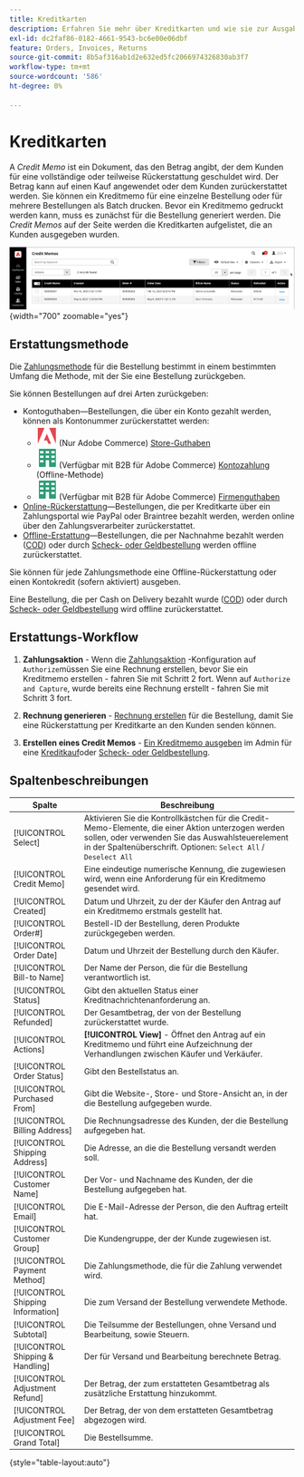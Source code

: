 ```yaml
---
title: Kreditkarten
description: Erfahren Sie mehr über Kreditkarten und wie sie zur Ausgabe einer teilweisen oder vollständigen Rückerstattung verwendet werden.
exl-id: dc2faf86-0182-4661-9543-bc6e00e06dbf
feature: Orders, Invoices, Returns
source-git-commit: 8b5af316ab1d2e632ed5fc2066974326830ab3f7
workflow-type: tm+mt
source-wordcount: '586'
ht-degree: 0%

---
```


# Kreditkarten

A _Credit Memo_ ist ein Dokument, das den Betrag angibt, der dem Kunden für eine vollständige oder teilweise Rückerstattung geschuldet wird. Der Betrag kann auf einen Kauf angewendet oder dem Kunden zurückerstattet werden. Sie können ein Kreditmemo für eine einzelne Bestellung oder für mehrere Bestellungen als Batch drucken. Bevor ein Kreditmemo gedruckt werden kann, muss es zunächst für die Bestellung generiert werden. Die _Credit Memos_ auf der Seite werden die Kreditkarten aufgelistet, die an Kunden ausgegeben wurden.

![Credit Memos](./assets/credit-memos.png){width="700" zoomable="yes"}

## Erstattungsmethode

Die [Zahlungsmethode](payments.md) für die Bestellung bestimmt in einem bestimmten Umfang die Methode, mit der Sie eine Bestellung zurückgeben.

Sie können Bestellungen auf drei Arten zurückgeben:

- Kontoguthaben—Bestellungen, die über ein Konto gezahlt werden, können als Kontonummer zurückerstattet werden:
   - ![Adobe Commerce](../assets/adobe-logo.svg) (Nur Adobe Commerce) [Store-Guthaben](../customers/store-credit-using.md)
   - ![B2B für Adobe Commerce](../assets/b2b.svg) (Verfügbar mit B2B für Adobe Commerce) [Kontozahlung](../b2b/enable-basic-features.md#configure-payment-on-account) (Offline-Methode)
   - ![B2B für Adobe Commerce](../assets/b2b.svg) (Verfügbar mit B2B für Adobe Commerce) [Firmenguthaben](../b2b/credit-company.md)
- [Online-Rückerstattung](payments.md#online-payment-methods)—Bestellungen, die per Kreditkarte über ein Zahlungsportal wie PayPal oder Braintree bezahlt werden, werden online über den Zahlungsverarbeiter zurückerstattet.
- [Offline-Erstattung](payments.md#offline-payment-methods)—Bestellungen, die per Nachnahme bezahlt werden ([COD](cash-on-delivery.md)) oder durch [Scheck- oder Geldbestellung](check-money-order.md) werden offline zurückerstattet.

Sie können für jede Zahlungsmethode eine Offline-Rückerstattung oder einen Kontokredit (sofern aktiviert) ausgeben.

Eine Bestellung, die per Cash on Delivery bezahlt wurde ([COD](cash-on-delivery.md)) oder durch [Scheck- oder Geldbestellung](check-money-order.md) wird offline zurückerstattet.

## Erstattungs-Workflow

1. **Zahlungsaktion** - Wenn die [Zahlungsaktion](credit-memo-create.md#payment-action-setting) -Konfiguration auf `Authorize`müssen Sie eine Rechnung erstellen, bevor Sie ein Kreditmemo erstellen - fahren Sie mit Schritt 2 fort. Wenn auf `Authorize and Capture`, wurde bereits eine Rechnung erstellt - fahren Sie mit Schritt 3 fort.

1. **Rechnung generieren** - [Rechnung erstellen](invoices.md#create-an-invoice) für die Bestellung, damit Sie eine Rückerstattung per Kreditkarte an den Kunden senden können.

1. **Erstellen eines Credit Memos** - [Ein Kreditmemo ausgeben](credit-memo-create.md) im Admin für eine [Kreditkauf](credit-memo-create.md#issue-a-refund-for-a-credit-purchase)oder [Scheck- oder Geldbestellung](credit-memo-create.md#issue-an-offline-refund-for-check-or-money-order).

## Spaltenbeschreibungen

| Spalte | Beschreibung |
|--- |--- |
| [!UICONTROL Select] | Aktivieren Sie die Kontrollkästchen für die Credit-Memo-Elemente, die einer Aktion unterzogen werden sollen, oder verwenden Sie das Auswahlsteuerelement in der Spaltenüberschrift. Optionen: `Select All` / `Deselect All` |
| [!UICONTROL Credit Memo] | Eine eindeutige numerische Kennung, die zugewiesen wird, wenn eine Anforderung für ein Kreditmemo gesendet wird. |
| [!UICONTROL Created] | Datum und Uhrzeit, zu der der Käufer den Antrag auf ein Kreditmemo erstmals gestellt hat. |
| [!UICONTROL Order#] | Bestell-ID der Bestellung, deren Produkte zurückgegeben werden. |
| [!UICONTROL Order Date] | Datum und Uhrzeit der Bestellung durch den Käufer. |
| [!UICONTROL Bill-to Name] | Der Name der Person, die für die Bestellung verantwortlich ist. |
| [!UICONTROL Status] | Gibt den aktuellen Status einer Kreditnachrichtenanforderung an. |
| [!UICONTROL Refunded] | Der Gesamtbetrag, der von der Bestellung zurückerstattet wurde. |
| [!UICONTROL Actions] | **[!UICONTROL View]** - Öffnet den Antrag auf ein Kreditmemo und führt eine Aufzeichnung der Verhandlungen zwischen Käufer und Verkäufer. |
| [!UICONTROL Order Status] | Gibt den Bestellstatus an. |
| [!UICONTROL Purchased From] | Gibt die Website-, Store- und Store-Ansicht an, in der die Bestellung aufgegeben wurde. |
| [!UICONTROL Billing Address] | Die Rechnungsadresse des Kunden, der die Bestellung aufgegeben hat. |
| [!UICONTROL Shipping Address] | Die Adresse, an die die Bestellung versandt werden soll. |
| [!UICONTROL Customer Name] | Der Vor- und Nachname des Kunden, der die Bestellung aufgegeben hat. |
| [!UICONTROL Email] | Die E-Mail-Adresse der Person, die den Auftrag erteilt hat. |
| [!UICONTROL Customer Group] | Die Kundengruppe, der der Kunde zugewiesen ist. |
| [!UICONTROL Payment Method] | Die Zahlungsmethode, die für die Zahlung verwendet wird. |
| [!UICONTROL Shipping Information] | Die zum Versand der Bestellung verwendete Methode. |
| [!UICONTROL Subtotal] | Die Teilsumme der Bestellungen, ohne Versand und Bearbeitung, sowie Steuern. |
| [!UICONTROL Shipping & Handling] | Der für Versand und Bearbeitung berechnete Betrag. |
| [!UICONTROL Adjustment Refund] | Der Betrag, der zum erstatteten Gesamtbetrag als zusätzliche Erstattung hinzukommt. |
| [!UICONTROL Adjustment Fee] | Der Betrag, der von dem erstatteten Gesamtbetrag abgezogen wird. |
| [!UICONTROL Grand Total] | Die Bestellsumme. |

{style="table-layout:auto"}
